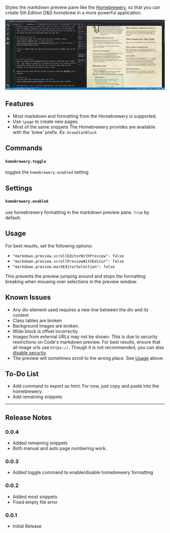Styles the markdown preview pane like the [Homebrewery](http://homebrewery.naturalcrit.com/), so that you can create 5th Edition D&D homebrew in a more powerful application.

![preview-image](https://raw.githubusercontent.com/OfficerHalf/homebrewery-vscode/master/docs/images/Preview.PNG)

## Features
- Most markdown and formatting from the Homebrewery is supported.
- Use `\page` to create new pages.
- Most of the same snippets The Homebrewery provides are available with the 'brew' prefix. Ex: `brewStatBlock`

## Commands
#### `homebrewery.toggle`
toggles the `homebrewery.enabled` setting

## Settings
#### `homebrewery.enabled`
use homebrewery formatting in the markdown preview pane. `true` by default.

## Usage
For best results, set the following options:
- `"markdown.preview.scrollEditorWithPreview": false`
- `"markdown.preview.scrollPreviewWithEditor": false`
- `"markdown.preview.markEditorSelection": false`

This prevents the preview jumping around and stops the formatting breaking when mousing over selections in the preview window.

## Known Issues
- Any div element used requires a new line between the div and its content
- Class tables are broken
- Background images are broken.
- Wide block is offset incorrectly.
- Images from external URLs may not be shown. This is due to security restrictions on Code's markdown preview. For best results, ensure that all image urls use `https://`. Though it is not recommended, you can also [disable security](https://code.visualstudio.com/docs/languages/markdown#_markdown-preview-security).
- The preview will sometimes scroll to the wrong place. See [Usage](#usage) above.

## To-Do List
- Add command to export as html. For now, just copy and paste into the homebrewery.
- Add remaining snippets
---
## Release Notes
### 0.0.4
- Added remaining snippets
- Both manual and auto page numbering work.

### 0.0.3
- Added toggle command to enable/disable homebrewery formatting

### 0.0.2
- Added most snippets
- Fixed empty file error

### 0.0.1
- Initial Release
